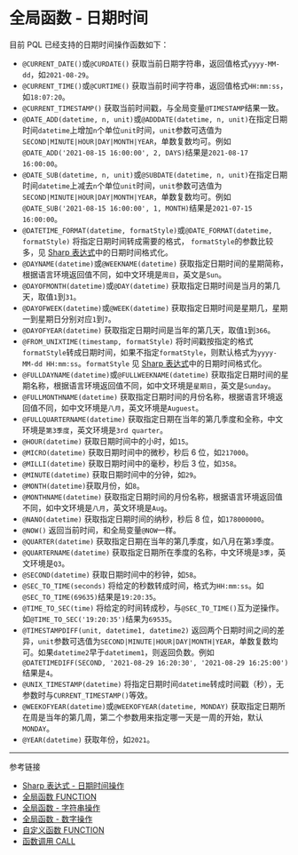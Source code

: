 # 全局函数 - 日期时间

目前 PQL 已经支持的日期时间操作函数如下：

* `@CURRENT_DATE()`或`@CURDATE()` 获取当前日期字符串，返回值格式`yyyy-MM-dd`，如`2021-08-29`。
* `@CURRENT_TIME()`或`@CURTIME()` 获取当前时间字符串，返回值格式`HH:mm:ss`，如`18:07:20`。
* `@CURRENT_TIMESTAMP()` 获取当前时间戳，与全局变量`@TIMESTAMP`结果一致。
* `@DATE_ADD(datetime, n, unit)`或`@ADDDATE(datetime, n, unit)`在指定日期时间`datetime`上增加`n`个单位`unit`时间，`unit`参数可选值为`SECOND|MINUTE|HOUR|DAY|MONTH|YEAR`，单数复数均可。例如`@DATE_ADD('2021-08-15 16:00:00', 2, DAYS)`结果是`2021-08-17 16:00:00`。
* `@DATE_SUB(datetime, n, unit)`或`@SUBDATE(datetime, n, unit)`在指定日期时间`datetime`上减去`n`个单位`unit`时间，`unit`参数可选值为`SECOND|MINUTE|HOUR|DAY|MONTH|YEAR`，单数复数均可。例如`@DATE_SUB('2021-08-15 16:00:00', 1, MONTH)`结果是`2021-07-15 16:00:00`。
* `@DATETIME_FORMAT(datetime, formatStyle)`或`@DATE_FORMAT(datetime, formatStyle)` 将指定日期时间转成需要的格式， `formatStyle`的参数比较多，见 [Sharp 表达式](/sharp-datetime.md)中的日期时间格式化。
* `@DAYNAME(datetime)`或`@WEEKNAME(datetime)` 获取指定日期时间的星期简称，根据语言环境返回值不同，如中文环境是`周日`，英文是`Sun`。
* `@DAYOFMONTH(datetime)`或`@DAY(datetime)` 获取指定日期时间是当月的第几天，取值`1`到`31`。
* `@DAYOFWEEK(datetime)`或`@WEEK(datetime)` 获取指定日期时间是星期几，星期一到星期日分别对应`1`到`7`。
* `@DAYOFYEAR(datetime)` 获取指定日期时间是当年的第几天，取值`1`到`366`。
* `@FROM_UNIXTIME(timestamp, formatStyle)` 将时间戳按指定的格式`formatStyle`转成日期时间，如果不指定`formatStyle`，则默认格式为`yyyy-MM-dd HH:mm:ss`。`formatStyle` 见 [Sharp 表达式](/sharp-datetime.md)中的日期时间格式化。
* `@FULLDAYNAME(datetime)`或`@FULLWEEKNAME(datetime)` 获取指定日期时间的星期名称，根据语言环境返回值不同，如中文环境是`星期日`，英文是`Sunday`。
* `@FULLMONTHNAME(datetime)` 获取指定日期时间的月份名称，根据语言环境返回值不同，如中文环境是`八月`，英文环境是`Auguest`。
* `@FULLQUARTERNAME(datetime)` 获取指定日期在当年的第几季度和全称，中文环境是`第3季度`，英文环境是`3rd quarter`。
* `@HOUR(datetime)` 获取日期时间中的小时，如`15`。
* `@MICRO(datetime)` 获取日期时间中的微秒，秒后 6 位，如`217000`。
* `@MILLI(datetime)` 获取日期时间中的毫秒，秒后 3 位，如`358`。
* `@MINUTE(datetime)` 获取日期时间中的分钟，如`29`。
* `@MONTH(datetime)`获取月份，如`8`。
* `@MONTHNAME(datetime)` 获取指定日期时间的月份名称，根据语言环境返回值不同，如中文环境是`八月`，英文环境是`Aug`。
* `@NANO(datetime)` 获取指定日期时间的纳秒，秒后 8 位，如`178000000`。
* `@NOW()` 返回当前时间，和全局变量`@NOW`一样。
* `@QUARTER(datetime)` 获取指定日期在当年的第几季度，如八月在第`3`季度。
* `@QUARTERNAME(datetime)` 获取指定日期所在季度的名称，中文环境是`3季`，英文环境是`Q3`。
* `@SECOND(datetime)` 获取日期时间中的秒钟，如`58`。
* `@SEC_TO_TIME(seconds)` 将给定的秒数转成时间，格式为`HH:mm:ss`。如`@SEC_TO_TIME(69635)`结果是`19:20:35`。
* `@TIME_TO_SEC(time)` 将给定的时间转成秒，与`@SEC_TO_TIME()`互为逆操作。如`@TIME_TO_SEC('19:20:35')`结果为`69535`。
* `@TIMESTAMPDIFF(unit, datetime1, datetime2)` 返回两个日期时间之间的差异，`unit`参数可选值为`SECOND|MINUTE|HOUR|DAY|MONTH|YEAR`，单数复数均可。如果`datetime2`早于`datetimem1`，则返回负数。例如`@DATETIMEDIFF(SECOND, '2021-08-29 16:20:30', '2021-08-29 16:25:00')`结果是`4`。
* `@UNIX_TIMESTAMP(datetime)` 将指定日期时间`datetime`转成时间戳（秒），无参数时与`CURRENT_TIMESTAMP()`等效。
* `@WEEKOFYEAR(datetime)`或`@WEEKOFYEAR(datetime, MONDAY)` 获取指定日期所在周是当年的第几周，第二个参数用来指定哪一天是一周的开始，默认`MONDAY`。
* `@YEAR(datetime)` 获取年份，如`2021`。


---
参考链接

* [Sharp 表达式 - 日期时间操作](/sharp-datetime.md)
* [全局函数 FUNCTION](/pql/global-function.md)
* [全局函数 - 字符串操作](/pql/function-text.md)
* [全局函数 - 数字操作](/pql/function-numeric.md)
* [自定义函数 FUNCTION](/pql/function.md)
* [函数调用 CALL](/pql/call.md)